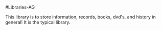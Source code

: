 #Libraries-AG 

This library is to store information, records, books, dvd's, and history in general! It is the typical library.